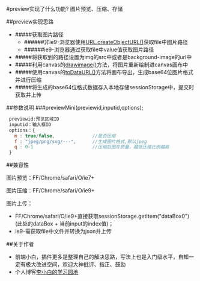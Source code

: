 
#preview实现了什么功能?
图片预览、压缩、存储

##preview实现思路

* #####获取图片路径
    *  ######非ie9-浏览器使用[URL.createObjectURL()](https://developer.mozilla.org/en-US/docs/Web/API/URL/createObjectURL)获取file中图片路径
    *  ######ie9-浏览器通过获取file中value值获取图片路径
* #####将获取到的路径设置为img的src中或者是background-image的url中
* #####利用canvas的[drawimage()](https://developer.mozilla.org/en-US/docs/Web/API/CanvasRenderingContext2D/drawImage)方法，将图片重新绘制进canvas画布中
* #####使用canvas的[toDataURL()](https://developer.mozilla.org/en-US/docs/Web/API/HTMLCanvasElement/toDataURL)方法将画布导出，生成base64位图片格式并进行压缩
* #####将生成的base64位格式数据存入本地存储sessionStorage中，提交时获取并上传

##参数说明
###previewMini(previewid,inputid,options);
```javascript
 previewid:预览区域ID
 inputid：输入框ID
 options：{
   m : true/false,              //是否压缩
   f : "jpeg/png/svg/···",      //生成图片格式,默认jpeg
   q : 0-1                      //压缩后图片质量，越低压缩比例越高
 }
```

##兼容性

图片预览：FF/Chrome/safari/O/ie7+

图片压缩：FF/Chrome/safari/O/ie9+

图片上传：

* FF/Chrome/safari/O/ie9+直接获取sessionStorage.getItem("dataBox0")(此处的dataBox + 当前input的index值)；
* ie9-需获取file中文件并转换为json并上传


##关于作者
* 前端小白，插件更多是整理自己的解决思路，写法上也是入门级水平，自知一定有极大改进空间，欢迎大神批评、指正、鼓励
* 个人博客[李小白的学习园地](http://www.web677.com/)
